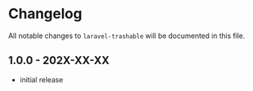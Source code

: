 # Changelog

All notable changes to `laravel-trashable` will be documented in this file.

## 1.0.0 - 202X-XX-XX

- initial release
